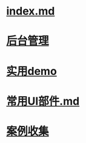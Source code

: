 # [index.md](index.md)

# [后台管理](后台管理/index.md)

# [实用demo](实用demo/index.md)

# [常用UI部件.md](常用UI部件.md)

# [案例收集](案例收集/index.md)

